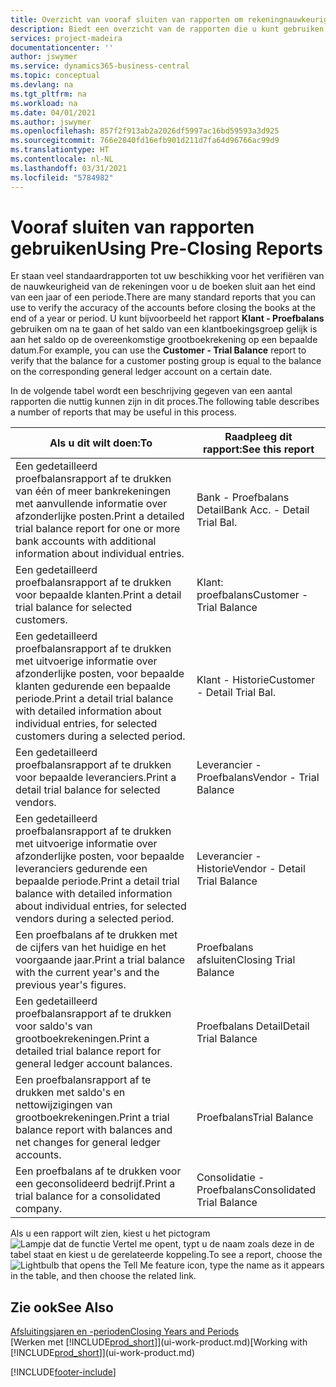 ```yaml
---
title: Overzicht van vooraf sluiten van rapporten om rekeningnauwkeurigheid te verifiëren | Microsoft Docs
description: Biedt een overzicht van de rapporten die u kunt gebruiken om de nauwkeurigheid te verifiëren van rekeningen voordat de boeken worden gesloten aan het eind van een jaar of een periode.
services: project-madeira
documentationcenter: ''
author: jswymer
ms.service: dynamics365-business-central
ms.topic: conceptual
ms.devlang: na
ms.tgt_pltfrm: na
ms.workload: na
ms.date: 04/01/2021
ms.author: jswymer
ms.openlocfilehash: 857f2f913ab2a2026df5997ac16bd59593a3d925
ms.sourcegitcommit: 766e2840fd16efb901d211d7fa64d96766ac99d9
ms.translationtype: HT
ms.contentlocale: nl-NL
ms.lasthandoff: 03/31/2021
ms.locfileid: "5784982"
---
```

# <a name="using-pre-closing-reports"></a><span data-ttu-id="9c713-103">Vooraf sluiten van rapporten gebruiken</span><span class="sxs-lookup"><span data-stu-id="9c713-103">Using Pre-Closing Reports</span></span>
<span data-ttu-id="9c713-104">Er staan veel standaardrapporten tot uw beschikking voor het verifiëren van de nauwkeurigheid van de rekeningen voor u de boeken sluit aan het eind van een jaar of een periode.</span><span class="sxs-lookup"><span data-stu-id="9c713-104">There are many standard reports that you can use to verify the accuracy of the accounts before closing the books at the end of a year or period.</span></span> <span data-ttu-id="9c713-105">U kunt bijvoorbeeld het rapport **Klant - Proefbalans** gebruiken om na te gaan of het saldo van een klantboekingsgroep gelijk is aan het saldo op de overeenkomstige grootboekrekening op een bepaalde datum.</span><span class="sxs-lookup"><span data-stu-id="9c713-105">For example, you can use the **Customer - Trial Balance** report to verify that the balance for a customer posting group is equal to the balance on the corresponding general ledger account on a certain date.</span></span>

<span data-ttu-id="9c713-106">In de volgende tabel wordt een beschrijving gegeven van een aantal rapporten die nuttig kunnen zijn in dit proces.</span><span class="sxs-lookup"><span data-stu-id="9c713-106">The following table describes a number of reports that may be useful in this process.</span></span>

| <span data-ttu-id="9c713-107">Als u dit wilt doen:</span><span class="sxs-lookup"><span data-stu-id="9c713-107">To</span></span> | <span data-ttu-id="9c713-108">Raadpleeg dit rapport:</span><span class="sxs-lookup"><span data-stu-id="9c713-108">See this report</span></span> |
| --- | --- |
| <span data-ttu-id="9c713-109">Een gedetailleerd proefbalansrapport af te drukken van één of meer bankrekeningen met aanvullende informatie over afzonderlijke posten.</span><span class="sxs-lookup"><span data-stu-id="9c713-109">Print a detailed trial balance report for one or more bank accounts with additional information about individual entries.</span></span> |<span data-ttu-id="9c713-110">Bank - Proefbalans Detail</span><span class="sxs-lookup"><span data-stu-id="9c713-110">Bank Acc. - Detail Trial Bal.</span></span> |
| <span data-ttu-id="9c713-111">Een gedetailleerd proefbalansrapport af te drukken voor bepaalde klanten.</span><span class="sxs-lookup"><span data-stu-id="9c713-111">Print a detail trial balance for selected customers.</span></span> |<span data-ttu-id="9c713-112">Klant: proefbalans</span><span class="sxs-lookup"><span data-stu-id="9c713-112">Customer - Trial Balance</span></span> |
| <span data-ttu-id="9c713-113">Een gedetailleerd proefbalansrapport af te drukken met uitvoerige informatie over afzonderlijke posten, voor bepaalde klanten gedurende een bepaalde periode.</span><span class="sxs-lookup"><span data-stu-id="9c713-113">Print a detail trial balance with detailed information about individual entries, for selected customers during a selected period.</span></span> |<span data-ttu-id="9c713-114">Klant - Historie</span><span class="sxs-lookup"><span data-stu-id="9c713-114">Customer - Detail Trial Bal.</span></span> |
| <span data-ttu-id="9c713-115">Een gedetailleerd proefbalansrapport af te drukken voor bepaalde leveranciers.</span><span class="sxs-lookup"><span data-stu-id="9c713-115">Print a detail trial balance for selected vendors.</span></span> |<span data-ttu-id="9c713-116">Leverancier - Proefbalans</span><span class="sxs-lookup"><span data-stu-id="9c713-116">Vendor - Trial Balance</span></span> |
| <span data-ttu-id="9c713-117">Een gedetailleerd proefbalansrapport af te drukken met uitvoerige informatie over afzonderlijke posten, voor bepaalde leveranciers gedurende een bepaalde periode.</span><span class="sxs-lookup"><span data-stu-id="9c713-117">Print a detail trial balance with detailed information about individual entries, for selected vendors during a selected period.</span></span> |<span data-ttu-id="9c713-118">Leverancier - Historie</span><span class="sxs-lookup"><span data-stu-id="9c713-118">Vendor - Detail Trial Balance</span></span> |
| <span data-ttu-id="9c713-119">Een proefbalans af te drukken met de cijfers van het huidige en het voorgaande jaar.</span><span class="sxs-lookup"><span data-stu-id="9c713-119">Print a trial balance with the current year's and the previous year's figures.</span></span> |<span data-ttu-id="9c713-120">Proefbalans afsluiten</span><span class="sxs-lookup"><span data-stu-id="9c713-120">Closing Trial Balance</span></span> |
| <span data-ttu-id="9c713-121">Een gedetailleerd proefbalansrapport af te drukken voor saldo's van grootboekrekeningen.</span><span class="sxs-lookup"><span data-stu-id="9c713-121">Print a detailed trial balance report for general ledger account balances.</span></span> |<span data-ttu-id="9c713-122">Proefbalans Detail</span><span class="sxs-lookup"><span data-stu-id="9c713-122">Detail Trial Balance</span></span> |
| <span data-ttu-id="9c713-123">Een proefbalansrapport af te drukken met saldo's en nettowijzigingen van grootboekrekeningen.</span><span class="sxs-lookup"><span data-stu-id="9c713-123">Print a trial balance report with balances and net changes for general ledger accounts.</span></span> |<span data-ttu-id="9c713-124">Proefbalans</span><span class="sxs-lookup"><span data-stu-id="9c713-124">Trial Balance</span></span> |
| <span data-ttu-id="9c713-125">Een proefbalans af te drukken voor een geconsolideerd bedrijf.</span><span class="sxs-lookup"><span data-stu-id="9c713-125">Print a trial balance for a consolidated company.</span></span> |<span data-ttu-id="9c713-126">Consolidatie - Proefbalans</span><span class="sxs-lookup"><span data-stu-id="9c713-126">Consolidated Trial Balance</span></span> |

<span data-ttu-id="9c713-127">Als u een rapport wilt zien, kiest u het pictogram ![Lampje dat de functie Vertel me opent](media/ui-search/search_small.png "Vertel me wat u wilt doen"), typt u de naam zoals deze in de tabel staat en kiest u de gerelateerde koppeling.</span><span class="sxs-lookup"><span data-stu-id="9c713-127">To see a report, choose the ![Lightbulb that opens the Tell Me feature](media/ui-search/search_small.png "Tell me what you want to do") icon, type the name as it appears in the table, and then choose the related link.</span></span>

## <a name="see-also"></a><span data-ttu-id="9c713-128">Zie ook</span><span class="sxs-lookup"><span data-stu-id="9c713-128">See Also</span></span>
[<span data-ttu-id="9c713-129">Afsluitingsjaren en -perioden</span><span class="sxs-lookup"><span data-stu-id="9c713-129">Closing Years and Periods</span></span>](year-close-years-periods.md)  
<span data-ttu-id="9c713-130">[Werken met [!INCLUDE[prod_short](includes/prod_short.md)]](ui-work-product.md)</span><span class="sxs-lookup"><span data-stu-id="9c713-130">[Working with [!INCLUDE[prod_short](includes/prod_short.md)]](ui-work-product.md)</span></span>



[!INCLUDE[footer-include](includes/footer-banner.md)]